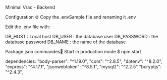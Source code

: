 Minimal Vrac - Backend

Configuration ⚙️
Copy the .envSample file and renaming it .env

Edit the .env file with:

DB_HOST : Local host
DB_USER : the database user
DB_PASSWORD : the database password
DB_NAME : the name of the database

Package.json commandes📜
Start in production mode
$ npm start


dependencies: 
    "body-parser": "^1.19.0",
    "cors": "^2.8.5",
    "dotenv": "^8.2.0",
    "express": "^4.17.1",
    "jsonwebtoken": "^8.5.1",
    "mysql2": "^2.2.5"
    "bcryptjs": "^2.4.3",